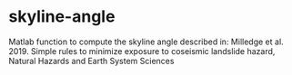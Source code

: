 # skyline-angle
Matlab function to compute the skyline angle described in: Milledge et al. 2019. Simple rules to minimize exposure to coseismic landslide hazard, Natural Hazards and Earth System Sciences
